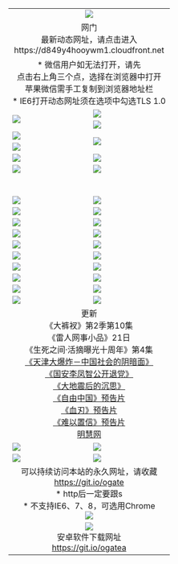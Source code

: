 ﻿<table>
  <tr></tr>
  <tr><td colspan=2 align=center><img src="https://cloud.githubusercontent.com/assets/11880933/13434984/f430fae2-e012-11e5-814f-c2df1e82b247.jpg" /></td></tr>
  <tr><td colspan=2 align=center>网门<br>最新动态网址，请点击进入
<br>https://d849y4hooywm1.cloudfront.net
    </td>
  </tr>
  <tr>
    <td colspan=2 align=center>* 微信用户如无法打开，请先<br>点击右上角三个点，选择在浏览器中打开<br>苹果微信需手工复制到浏览器地址栏
    <br>* IE6打开动态网址须在选项中勾选TLS 1.0</td>
  </tr>
  <tr>
    <td rowspan=2><a href="https://d849y4hooywm1.cloudfront.net/ogUP.aspx?name=11DKC.mp4&list=11DKC" target="_blank"><img src="https://d849y4hooywm1.cloudfront.net/Up/11DKC1.jpg" /></a></td> 
    <td><div><a href="https://d849y4hooywm1.cloudfront.net/ogUP.aspx?name=LRWS.mp4&list=LRWS" target="_blank"><img src="https://d849y4hooywm1.cloudfront.net/Up/LRWS.jpg" /></a></td>
   </tr>
  <tr>
    <td><a href="https://d849y4hooywm1.cloudfront.net/ogNiceVedio.aspx" target="_blank"><img src="https://d849y4hooywm1.cloudfront.net/Up/11TGKDY.jpg" /></a></td>
  </tr>
  <tr>
    <td><a href="https://d849y4hooywm1.cloudfront.net/ogUP.aspx?name=JQR.mp4&count=2" target="_blank"><img src="https://d849y4hooywm1.cloudfront.net/Up/JQR.jpg" /></a></td>   
    <td rowspan=2><a href="https://d849y4hooywm1.cloudfront.net/ogUP.aspx?name=JP.mp4&count=9" target="_blank"><img src="https://d849y4hooywm1.cloudfront.net/Up/JP.jpg" /></td>
  </tr>
  <tr>
    <td><a href="https://d849y4hooywm1.cloudfront.net/ogUP.aspx?name=WH.mp4" target="_blank"><img src="https://d849y4hooywm1.cloudfront.net/Up/WH.jpg" /></a></td>
  </tr>
  <tr>
    <td><a href="https://d849y4hooywm1.cloudfront.net/ogUP.aspx?name=SSZJ.mp4&list=SSZJ" target="_blank"><img src="https://d849y4hooywm1.cloudfront.net/Up/SSZJ.jpg" /></a></td>
    <td><a href="https://d849y4hooywm1.cloudfront.net/ogUP.aspx?name=1XQK.mp4&count=13" target="_blank"><img src="https://d849y4hooywm1.cloudfront.net/Up/1XQK.jpg" /></a</td>
  </tr>
  <tr>
    <td><a href="https://d849y4hooywm1.cloudfront.net/ogUP.aspx?name=ZY.mp4&count=2015|16" target="_blank"><img src="https://d849y4hooywm1.cloudfront.net/Up/ZY.jpg" /></a</td>
    <td><a href="https://d849y4hooywm1.cloudfront.net/ogUP.aspx?name=XTFY.mp4&count=B|2,A|24" target="_blank"><img src="https://d849y4hooywm1.cloudfront.net/Up/XTFY.jpg" /></a></td>
  </tr>
  <tr height="40">
  </tr>
  <tr>
    <td><a href="https://d849y4hooywm1.cloudfront.net/ogUP.aspx?name=4SQQ.mp4&list=4SQQ" target="_blank"><img src="https://d849y4hooywm1.cloudfront.net/Up/4SQQ0.jpg"/></a></td>
    <td><a href="https://d849y4hooywm1.cloudfront.net/ogUP.aspx?name=4SHQ.mp4&list=4SHQ" target="_blank"><img src="https://d849y4hooywm1.cloudfront.net/Up/4SHQ0.jpg"/></a></td>
  </tr>
  <tr>
    <td><a href="https://d849y4hooywm1.cloudfront.net/ogUP.aspx?name=4SZG.mp4&list=4SZG" target="_blank"><img src="https://d849y4hooywm1.cloudfront.net/Up/4SZG0.jpg"/></a></td>
    <td><a href="https://d849y4hooywm1.cloudfront.net/ogUP.aspx?name=4SDJ.mp4&list=4SDJ" target="_blank"><img src="https://d849y4hooywm1.cloudfront.net/Up/4SDJ0.jpg"/></a></td>
  </tr>
  <tr>
    <td><a href="https://d849y4hooywm1.cloudfront.net/ogUP.aspx?name=4SGX.mp4&list=4SGX" target="_blank"><img src="https://d849y4hooywm1.cloudfront.net/Up/4SGX0.jpg"/></a></td>
    <td><a href="https://d849y4hooywm1.cloudfront.net/ogUP.aspx?name=4SHD.mp4&list=4SHD" target="_blank"><img src="https://d849y4hooywm1.cloudfront.net/Up/4SHD0.jpg"/></a></td>
  </tr>
  <tr>
    <td><a href="https://d849y4hooywm1.cloudfront.net/ogUP.aspx?name=4CTX.mp4&list=4CTX" target="_blank"><img src="https://d849y4hooywm1.cloudfront.net/Up/4CTX0.jpg"/></a></td>
    <td><a href="https://d849y4hooywm1.cloudfront.net/ogUP.aspx?name=4CWZ.mp4&list=4CWZ" target="_blank"><img src="https://d849y4hooywm1.cloudfront.net/Up/4CWZ0.jpg"/></a></td>
  </tr>
  <tr>
    <td><a href="https://d849y4hooywm1.cloudfront.net/onUP.aspx?name=https://d1qhweuvr3wm0g.cloudfront.net/" target="_blank"><img src="https://d849y4hooywm1.cloudfront.net/Up/0DTW.jpg"/></a></td>
    <td><a href="https://d849y4hooywm1.cloudfront.net/onUP.aspx?name=https://d240ns8up8earz.cloudfront.net/acenter/" target="_blank"><img src="https://d849y4hooywm1.cloudfront.net/Up/0TDW.jpg" /></a></td>
  </tr>
  <tr>
    <td><a href="https://d849y4hooywm1.cloudfront.net/onUP.aspx?name=https://d4508d6vomz2p.cloudfront.net/gb/nsc413.htm" target="_blank"><img src="https://d849y4hooywm1.cloudfront.net/Up/0DJY.jpg" /></a></td>
    <td><a href="https://d849y4hooywm1.cloudfront.net/onUP.aspx?name=https://d3bxwq7vzudb5l.cloudfront.net/xtr/gb/prog204.html" target="_blank"><img src="https://d849y4hooywm1.cloudfront.net/Up/0XTR.jpg" /></a></td>
  </tr>
  <tr>
    <td><a href="https://d849y4hooywm1.cloudfront.net/onUP.aspx?name=https://d3aj00iefsmfgc.cloudfront.net/" target="_blank"><img src="https://d849y4hooywm1.cloudfront.net/Up/0MHW.jpg" /></a></td>
    <td><a href="https://d849y4hooywm1.cloudfront.net/onUP.aspx?name=https://d1sbg9daat0zu5.cloudfront.net/" target="_blank"><img src="https://d849y4hooywm1.cloudfront.net/Up/0ZJW.jpg" /></a></td>
  </tr>
  <tr>
    <td><a href="https://d849y4hooywm1.cloudfront.net/ogUP.aspx?name=0FG.zip" target="_blank"><img src="https://d849y4hooywm1.cloudfront.net/Up/0FG.jpg" /></a></td>
    <td><a href="https://d849y4hooywm1.cloudfront.net/ogUP.aspx?name=0FGA.apk" target="_blank"><img src="https://d849y4hooywm1.cloudfront.net/Up/0FGA.jpg" /></a></td>
  </tr>
  <tr>
    <td><a href="https://d849y4hooywm1.cloudfront.net/ogUP.aspx?name=0U.zip" target="_blank"><img src="https://d849y4hooywm1.cloudfront.net/Up/0U.jpg" /></a></td>
    <td><a href="https://d849y4hooywm1.cloudfront.net/ogUP.aspx?name=0UA.apk" target="_blank"><img src="https://d849y4hooywm1.cloudfront.net/Up/0UA.jpg" /></a></td>
  </tr>
  <tr>
    <td><a href="https://d849y4hooywm1.cloudfront.net/ogUP.aspx?name=0iPPOTV.zip" target="_blank"><img src="https://d849y4hooywm1.cloudfront.net/Up/0iPPOTV.jpg" /></a></td>
    <td><a href="https://d849y4hooywm1.cloudfront.net/ogUP.aspx?name=0iNTD.apk" target="_blank"><img src="https://d849y4hooywm1.cloudfront.net/Up/0iNTD.jpg" /></a></td>
  </tr>
  <tr>
    <td colspan=2 align=center>更新<br>
      《大裤衩》第2季第10集<br>
      《雷人网事小品》21日<br>
      《生死之间·活摘曝光十周年》第4集</a><br>
      <a href="https://d849y4hooywm1.cloudfront.net/ogUP.aspx?name=4TJDBZ.mp4" target="_blank">《天津大爆炸－中国社会的阴暗面》</a><br>
      <a href="https://d849y4hooywm1.cloudfront.net/ogUP.aspx?name=4LFZ.mp4" target="_blank">《国安李凤智公开退党》</a><br>
      <a href="https://d849y4hooywm1.cloudfront.net/ogUP.aspx?name=4DDZHDCS.mp4" target="_blank">《大地震后的沉思》</a><br>
      <a href="https://d849y4hooywm1.cloudfront.net/ogUP.aspx?name=11ZYZG0.mp4" target="_blank">《自由中国》预告片</a><br>
      <a href="https://d849y4hooywm1.cloudfront.net/ogUP.aspx?name=11XR.mp4" target="_blank">《血刃》预告片</a><br>
      <a href="https://d849y4hooywm1.cloudfront.net/ogUP.aspx?name=11NYZX.mp4&count=2" target="_blank">《难以置信》预告片</a><br>
      <a href="https://d849y4hooywm1.cloudfront.net/onUP.aspx?name=https://www.minghui.org/" target="_blank">明慧网</a></td>
    </td>
  </tr>
  <tr>
    <td><a href="https://d849y4hooywm1.cloudfront.net/ogNice.aspx" target="_blank"><img src="https://cloud.githubusercontent.com/assets/11880933/13720378/f84bb392-e841-11e5-8739-815049dd6ff8.jpg" /></a></td>
    <td><a href="https://d849y4hooywm1.cloudfront.net/onCO.aspx?ob=600%E4%BA%8B%E7%89%A9&op=%E5%A2%9E%E5%88%A0%E6%94%B9&args=WH1~%23%E7%B1%BB%E5%9E%8B6%E6%96%B0%E9%97%BB%7c%23%E7%B1%BB%E5%9E%8B6%E8%AF%84%E8%AE%BA&mode=" target="_blank"><img src="https://cloud.githubusercontent.com/assets/11880933/13720380/04d76a16-e842-11e5-8833-e627daa88802.jpg" /></a></td> 
  </tr>
  <tr>
    <td><a href="https://d849y4hooywm1.cloudfront.net/ogDY.aspx" target="_blank"><img src="https://cloud.githubusercontent.com/assets/11880933/13720384/11817090-e842-11e5-9571-7dc2f1af9f42.jpg" /></a></td>
    <td><a href="https://d849y4hooywm1.cloudfront.net/ogST.aspx" target="_blank"><img src="https://cloud.githubusercontent.com/assets/11880933/13720385/1467ea3c-e842-11e5-86df-c96c9a556aaf.jpg" /></a></td> 
  </tr>
  <!--tr>
    <td colspan=2 align=center>
      <微信可扫描以下临时二维码<br/>https://bit.ly/1mBQHW8<br/><a href="https://d849y4hooywm1.cloudfront.net/Up/0WMGDL3.png" target="_blank"><img src="https://d849y4hooywm1.cloudfront.net/Up/0WMGD3.png"/></a>
  </tr-->
  <tr>
    <td colspan=2 align=center>可以持续访问本站的永久网址，请收藏<br/><a href="https://git.io/ogate" target="_blank">https://git.io/ogate</a><br/>* http后一定要跟s<br/>* 不支持IE6、7、8，可选用Chrome<br/><a href="https://d849y4hooywm1.cloudfront.net/Up/0WMGDL2.png" target="_blank"><img src="https://d849y4hooywm1.cloudfront.net/Up/0WMGD2.png"/></a></td>
  </tr>
  <tr>
    <td colspan=2 align=center><a href="https://d849y4hooywm1.cloudfront.net/ogUP.aspx?name=0oGate.apk" target="_blank"><img src="https://cloud.githubusercontent.com/assets/11880933/13720399/75e143ee-e842-11e5-9f0a-1421f423c80f.jpg" /></a><br>安卓软件下载网址<br><a href="https://git.io/ogatea">https://git.io/ogatea</a></td>
  </tr>
  <!--tr>
    <td colspan=2 align=center>可能失效的动态网址
    </td>
  </tr-->
</table>
